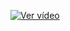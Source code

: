 [![Ver vídeo](https://img.youtube.com/vi/glCbY0gZRDE/maxresdefault.jpg)](https://youtu.be/glCbY0gZRDE)
